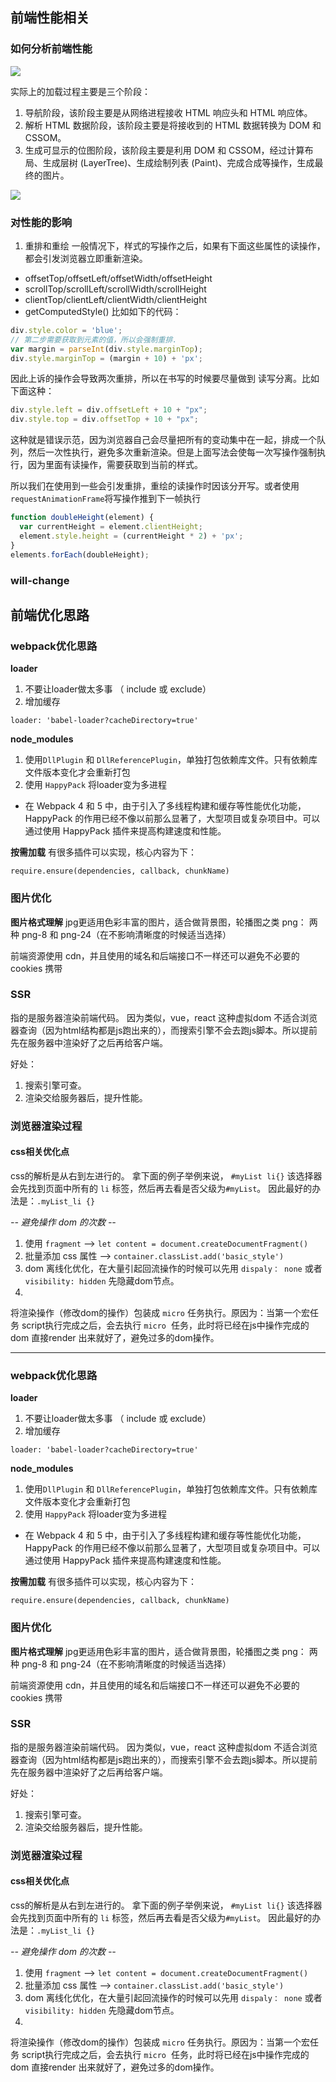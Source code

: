 ## 前端性能相关
### 如何分析前端性能
<img src="../asset/display/performance.webp" />

实际上的加载过程主要是三个阶段：
1. 导航阶段，该阶段主要是从网络进程接收 HTML 响应头和 HTML 响应体。
2. 解析 HTML 数据阶段，该阶段主要是将接收到的 HTML 数据转换为 DOM 和 CSSOM。
3. 生成可显示的位图阶段，该阶段主要是利用 DOM 和 CSSOM，经过计算布局、生成层树 (LayerTree)、生成绘制列表 (Paint)、完成合成等操作，生成最终的图片。

<img src="../asset/display/event.png" />

### 对性能的影响
1. 重排和重绘
一般情况下，样式的写操作之后，如果有下面这些属性的读操作，都会引发浏览器立即重新渲染。
- offsetTop/offsetLeft/offsetWidth/offsetHeight
- scrollTop/scrollLeft/scrollWidth/scrollHeight
- clientTop/clientLeft/clientWidth/clientHeight
- getComputedStyle()
比如如下的代码：
```js
div.style.color = 'blue';
// 第二步需要获取到元素的值，所以会强制重排.
var margin = parseInt(div.style.marginTop);
div.style.marginTop = (margin + 10) + 'px';
```
因此上诉的操作会导致两次重排，所以在书写的时候要尽量做到 读写分离。比如下面这种：
```js
div.style.left = div.offsetLeft + 10 + "px";
div.style.top = div.offsetTop + 10 + "px";
```
这种就是错误示范，因为浏览器自己会尽量把所有的变动集中在一起，排成一个队列，然后一次性执行，避免多次重新渲染。但是上面写法会使每一次写操作强制执行，因为里面有读操作，需要获取到当前的样式。

所以我们在使用到一些会引发重排，重绘的读操作时因该分开写。或者使用`requestAnimationFrame`将写操作推到下一帧执行
```js
function doubleHeight(element) {
  var currentHeight = element.clientHeight;
  element.style.height = (currentHeight * 2) + 'px';
}
elements.forEach(doubleHeight);
```


### will-change


## 前端优化思路
### webpack优化思路
**loader**
1. 不要让loader做太多事 （ include 或 exclude）
2. 增加缓存
```
loader: 'babel-loader?cacheDirectory=true'
```
**node_modules**
1. 使用`DllPlugin` 和 `DllReferencePlugin`，单独打包依赖库文件。只有依赖库文件版本变化才会重新打包
2. 使用 `HappyPack` 将loader变为多进程
- 在 Webpack 4 和 5 中，由于引入了多线程构建和缓存等性能优化功能，HappyPack 的作用已经不像以前那么显著了，大型项目或复杂项目中。可以通过使用 HappyPack 插件来提高构建速度和性能。

**按需加载**
有很多插件可以实现，核心内容为下：
```
require.ensure(dependencies, callback, chunkName)
```

### 图片优化

**图片格式理解**
jpg更适用色彩丰富的图片，适合做背景图，轮播图之类
png： 两种 png-8 和 png-24（在不影响清晰度的时候适当选择）

前端资源使用 cdn，并且使用的域名和后端接口不一样还可以避免不必要的 cookies 携带


### SSR
指的是服务器渲染前端代码。
因为类似，vue，react 这种虚拟dom 不适合浏览器查询（因为html结构都是js跑出来的），而搜索引擎不会去跑js脚本。所以提前先在服务器中渲染好了之后再给客户端。

好处：
1. 搜索引擎可查。
2. 渲染交给服务器后，提升性能。

### 浏览器渲染过程

#### css相关优化点
css的解析是从右到左进行的。
拿下面的例子举例来说，
`#myList li{}`  该选择器会先找到页面中所有的 `li` 标签，然后再去看是否父级为`#myList`。
因此最好的办法是：`.myList_li {}`

*-- 避免操作 dom 的次数 --*
1. 使用 `fragment`  -->  `let content = document.createDocumentFragment()`
2. 批量添加 css 属性  --> `container.classList.add('basic_style')`
3. dom 离线化优化，在大量引起回流操作的时候可以先用 `dispaly： none` 或者 `visibility: hidden` 先隐藏dom节点。
4. 


将渲染操作（修改dom的操作）包装成 `micro` 任务执行。原因为：当第一个宏任务 script执行完成之后，会去执行  `micro`  任务，此时将已经在js中操作完成的 dom 直接render 出来就好了，避免过多的dom操作。









---------------------
### webpack优化思路
**loader**
1. 不要让loader做太多事 （ include 或 exclude）
2. 增加缓存
```
loader: 'babel-loader?cacheDirectory=true'
```
**node_modules**
1. 使用`DllPlugin` 和 `DllReferencePlugin`，单独打包依赖库文件。只有依赖库文件版本变化才会重新打包
2. 使用 `HappyPack` 将loader变为多进程
- 在 Webpack 4 和 5 中，由于引入了多线程构建和缓存等性能优化功能，HappyPack 的作用已经不像以前那么显著了，大型项目或复杂项目中。可以通过使用 HappyPack 插件来提高构建速度和性能。

**按需加载**
有很多插件可以实现，核心内容为下：
```
require.ensure(dependencies, callback, chunkName)
```

### 图片优化

**图片格式理解**
jpg更适用色彩丰富的图片，适合做背景图，轮播图之类
png： 两种 png-8 和 png-24（在不影响清晰度的时候适当选择）

前端资源使用 cdn，并且使用的域名和后端接口不一样还可以避免不必要的 cookies 携带


### SSR
指的是服务器渲染前端代码。
因为类似，vue，react 这种虚拟dom 不适合浏览器查询（因为html结构都是js跑出来的），而搜索引擎不会去跑js脚本。所以提前先在服务器中渲染好了之后再给客户端。

好处：
1. 搜索引擎可查。
2. 渲染交给服务器后，提升性能。



### 浏览器渲染过程

#### css相关优化点
css的解析是从右到左进行的。
拿下面的例子举例来说，
`#myList li{}`  该选择器会先找到页面中所有的 `li` 标签，然后再去看是否父级为`#myList`。
因此最好的办法是：`.myList_li {}`

*-- 避免操作 dom 的次数 --*
1. 使用 `fragment`  -->  `let content = document.createDocumentFragment()`
2. 批量添加 css 属性  --> `container.classList.add('basic_style')`
3. dom 离线化优化，在大量引起回流操作的时候可以先用 `dispaly： none` 或者 `visibility: hidden` 先隐藏dom节点。
4. 


将渲染操作（修改dom的操作）包装成 `micro` 任务执行。原因为：当第一个宏任务 script执行完成之后，会去执行  `micro`  任务，此时将已经在js中操作完成的 dom 直接render 出来就好了，避免过多的dom操作。